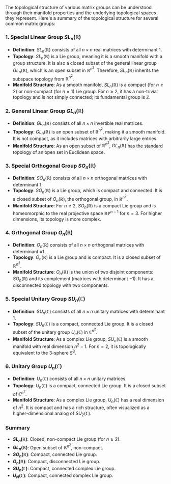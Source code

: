 The topological structure of various matrix groups can be understood through their manifold properties and the underlying topological spaces they represent. Here's a summary of the topological structure for several common matrix groups:

### 1. **Special Linear Group $SL_n(\mathbb{R})$**

- **Definition**: $SL_n(\mathbb{R})$ consists of all $n \times n$ real matrices with determinant 1.
- **Topology**: $SL_n(\mathbb{R})$ is a Lie group, meaning it is a smooth manifold with a group structure. It is also a closed subset of the general linear group $GL_n(\mathbb{R})$, which is an open subset in $\mathbb{R}^{n^2}$. Therefore, $SL_n(\mathbb{R})$ inherits the subspace topology from $\mathbb{R}^{n^2}$.
- **Manifold Structure**: As a smooth manifold, $SL_n(\mathbb{R})$ is a compact (for $n \geq 2$) or non-compact (for $n=1$) Lie group. For $n \geq 2$, it has a non-trivial topology and is not simply connected; its fundamental group is $\mathbb{Z}$.

### 2. **General Linear Group $GL_n(\mathbb{R})$**

- **Definition**: $GL_n(\mathbb{R})$ consists of all $n \times n$ invertible real matrices.
- **Topology**: $GL_n(\mathbb{R})$ is an open subset of $\mathbb{R}^{n^2}$, making it a smooth manifold. It is not compact, as it includes matrices with arbitrarily large entries.
- **Manifold Structure**: As an open subset of $\mathbb{R}^{n^2}$, $GL_n(\mathbb{R})$ has the standard topology of an open set in Euclidean space.

### 3. **Special Orthogonal Group $SO_n(\mathbb{R})$**

- **Definition**: $SO_n(\mathbb{R})$ consists of all $n \times n$ orthogonal matrices with determinant 1.
- **Topology**: $SO_n(\mathbb{R})$ is a Lie group, which is compact and connected. It is a closed subset of $O_n(\mathbb{R})$, the orthogonal group, in $\mathbb{R}^{n^2}$.
- **Manifold Structure**: For $n \geq 2$, $SO_n(\mathbb{R})$ is a compact Lie group and is homeomorphic to the real projective space $\mathbb{RP}^{n-1}$ for $n = 3$. For higher dimensions, its topology is more complex.

### 4. **Orthogonal Group $O_n(\mathbb{R})$**

- **Definition**: $O_n(\mathbb{R})$ consists of all $n \times n$ orthogonal matrices with determinant $\pm 1$.
- **Topology**: $O_n(\mathbb{R})$ is a Lie group and is compact. It is a closed subset of $\mathbb{R}^{n^2}$.
- **Manifold Structure**: $O_n(\mathbb{R})$ is the union of two disjoint components: $SO_n(\mathbb{R})$ and its complement (matrices with determinant $-1$). It has a disconnected topology with two components.

### 5. **Special Unitary Group $SU_n(\mathbb{C})$**

- **Definition**: $SU_n(\mathbb{C})$ consists of all $n \times n$ unitary matrices with determinant 1.
- **Topology**: $SU_n(\mathbb{C})$ is a compact, connected Lie group. It is a closed subset of the unitary group $U_n(\mathbb{C})$ in $\mathbb{C}^{n^2}$.
- **Manifold Structure**: As a complex Lie group, $SU_n(\mathbb{C})$ is a smooth manifold with real dimension $n^2 - 1$. For $n = 2$, it is topologically equivalent to the 3-sphere $S^3$.

### 6. **Unitary Group $U_n(\mathbb{C})$**

- **Definition**: $U_n(\mathbb{C})$ consists of all $n\times n$ unitary matrices.
- **Topology**: $U_n(\mathbb{C})$ is a compact, connected Lie group. It is a closed subset of $\mathbb{C}^{n^2}$.
- **Manifold Structure**: As a complex Lie group, $U_n(\mathbb{C})$ has a real dimension of $n^2$. It is compact and has a rich structure, often visualized as a higher-dimensional analog of $SU_2(\mathbb{C})$.

### Summary

- **$SL_n(\mathbb{R})$**: Closed, non-compact Lie group (for $n \geq 2$).
- **$GL_n(\mathbb{R})$**: Open subset of $\mathbb{R}^{n^2}$, non-compact.
- **$SO_n(\mathbb{R})$**: Compact, connected Lie group.
- **$O_n(\mathbb{R})$**: Compact, disconnected Lie group.
- **$SU_n(\mathbb{C})$**: Compact, connected complex Lie group.
- **$U_N(\mathbb{C})$**: Compact, connected complex Lie group.
